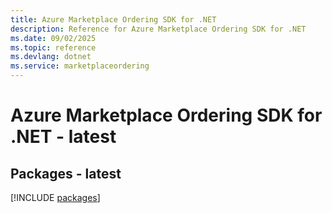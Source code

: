 ```yaml
---
title: Azure Marketplace Ordering SDK for .NET
description: Reference for Azure Marketplace Ordering SDK for .NET
ms.date: 09/02/2025
ms.topic: reference
ms.devlang: dotnet
ms.service: marketplaceordering
---
```

# Azure Marketplace Ordering SDK for .NET - latest
## Packages - latest
[!INCLUDE [packages](marketplace-ordering-index.md)]